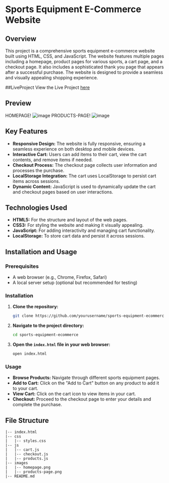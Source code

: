 # Sports Equipment E-Commerce Website

## Overview
This project is a comprehensive sports equipment e-commerce website built using HTML, CSS, and JavaScript. The website features multiple pages including a homepage, product pages for various sports, a cart page, and a checkout page. It also includes a sophisticated thank you page that appears after a successful purchase. The website is designed to provide a seamless and visually appealing shopping experience.

##LiveProject
View the Live Project [here](http://127.0.0.1:5500/index.html)

## Preview
HOMEPAGE!
![image](https://github.com/udayputtireddi/SportSmart/assets/101133572/fd8e763b-bd91-4619-a62d-41082d6b55fa)
PRODUCTS-PAGE!
![image](https://github.com/udayputtireddi/SportSmart/assets/101133572/eb05de6f-6fbe-45b7-a7e3-1810cd22f30b)

## Key Features
- **Responsive Design:** The website is fully responsive, ensuring a seamless experience on both desktop and mobile devices.
- **Interactive Cart:** Users can add items to their cart, view the cart contents, and remove items if needed.
- **Checkout Process:** The checkout page collects user information and processes the purchase.
- **LocalStorage Integration:** The cart uses LocalStorage to persist cart items across sessions.
- **Dynamic Content:** JavaScript is used to dynamically update the cart and checkout pages based on user interactions.

## Technologies Used
- **HTML5:** For the structure and layout of the web pages.
- **CSS3:** For styling the website and making it visually appealing.
- **JavaScript:** For adding interactivity and managing cart functionality.
- **LocalStorage:** To store cart data and persist it across sessions.

## Installation and Usage

### Prerequisites
- A web browser (e.g., Chrome, Firefox, Safari)
- A local server setup (optional but recommended for testing)

### Installation
1. **Clone the repository:**
    ```bash
    git clone https://github.com/yourusername/sports-equipment-ecommerce.git
    ```
2. **Navigate to the project directory:**
    ```bash
    cd sports-equipment-ecommerce
    ```
3. **Open the `index.html` file in your web browser:**
    ```bash
    open index.html
    ```

### Usage
- **Browse Products:** Navigate through different sports equipment pages.
- **Add to Cart:** Click on the "Add to Cart" button on any product to add it to your cart.
- **View Cart:** Click on the cart icon to view items in your cart.
- **Checkout:** Proceed to the checkout page to enter your details and complete the purchase.

## File Structure
```plaintext
|-- index.html
|-- css
|   |-- styles.css
|-- js
|   |-- cart.js
|   |-- checkout.js
|   |-- products.js
|-- images
|   |-- homepage.png
|   |-- products-page.png
|-- README.md
